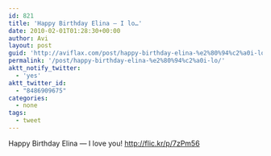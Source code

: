 ```yaml
---
id: 821
title: 'Happy Birthday Elina — I lo…'
date: 2010-02-01T01:28:30+00:00
author: Avi
layout: post
guid: 'http://aviflax.com/post/happy-birthday-elina-%e2%80%94%c2%a0i-lo/'
permalink: '/post/happy-birthday-elina-%e2%80%94%c2%a0i-lo/'
aktt_notify_twitter:
  - 'yes'
aktt_twitter_id:
  - "8486909675"
categories:
  - none
tags:
  - tweet
---
```

Happy Birthday Elina — I love you! <a href="http://flic.kr/p/7zPm56" rel="nofollow">http://flic.kr/p/7zPm56</a>